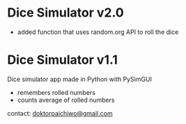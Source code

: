 # Dice Simulator v2.0
- added function that uses <url>random.org</url> API to roll the dice

# Dice Simulator v1.1
Dice simulator app made in Python with PySimGUI

- remembers rolled numbers
- counts average of rolled numbers

contact:
doktorpaichiwo@gmail.com

